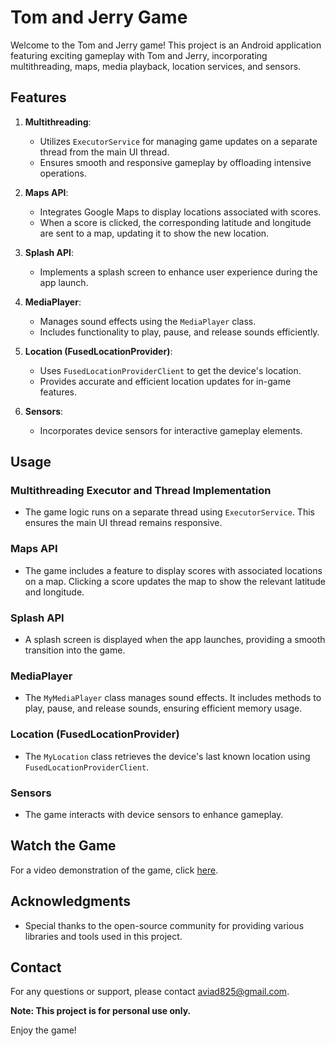 # Tom and Jerry Game

Welcome to the Tom and Jerry game! This project is an Android application featuring exciting gameplay with Tom and Jerry, incorporating multithreading, maps, media playback, location services, and sensors.

## Features

1. **Multithreading**:
    - Utilizes `ExecutorService` for managing game updates on a separate thread from the main UI thread.
    - Ensures smooth and responsive gameplay by offloading intensive operations.

2. **Maps API**:
    - Integrates Google Maps to display locations associated with scores.
    - When a score is clicked, the corresponding latitude and longitude are sent to a map, updating it to show the new location.

3. **Splash API**:
    - Implements a splash screen to enhance user experience during the app launch.

4. **MediaPlayer**:
    - Manages sound effects using the `MediaPlayer` class.
    - Includes functionality to play, pause, and release sounds efficiently.

5. **Location (FusedLocationProvider)**:
    - Uses `FusedLocationProviderClient` to get the device's location.
    - Provides accurate and efficient location updates for in-game features.

6. **Sensors**:
    - Incorporates device sensors for interactive gameplay elements.

## Usage

### Multithreading Executor and Thread Implementation

- The game logic runs on a separate thread using `ExecutorService`. This ensures the main UI thread remains responsive.

### Maps API

- The game includes a feature to display scores with associated locations on a map. Clicking a score updates the map to show the relevant latitude and longitude.

### Splash API

- A splash screen is displayed when the app launches, providing a smooth transition into the game.

### MediaPlayer

- The `MyMediaPlayer` class manages sound effects. It includes methods to play, pause, and release sounds, ensuring efficient memory usage.

### Location (FusedLocationProvider)

- The `MyLocation` class retrieves the device's last known location using `FusedLocationProviderClient`.

### Sensors

- The game interacts with device sensors to enhance gameplay.

## Watch the Game

For a video demonstration of the game, click [here](https://drive.google.com/file/d/1OQtpxdAJTNcrI2djZqfihZwlQrUZ-Eao/view?usp=sharing).

## Acknowledgments

- Special thanks to the open-source community for providing various libraries and tools used in this project.

## Contact

For any questions or support, please contact aviad825@gmail.com.

**Note: This project is for personal use only.**

Enjoy the game!